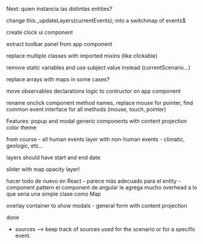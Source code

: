 Next:
quien instancia las distintas entities?



change this._updateLayers(currentEvents); into a switchmap of events$

create clock ui component

extract toolbar panel from app component

replace multiple classes with imported mixins (like clickable)

remove static variables and use subject.value instead (currentScenario...)

replace arrays with maps in some cases?

move observables declarations logic to contructor on app component

rename onclick component method names, replace mouse for pointer, find common event interface for all methods (mouse, touch, pointer)




Features:
popup and modal generic components with content projection
color theme

from course - all human events
layer with non-human events - climatic, geologic, etc...

layers should have start and end date

slider with map opacity layer!

hacer todo de nuevo en React - parece más adecuado para el entity - component pattern
el component de angular le agrega mucho overhead a lo que sería una simple clase como Map

overlay container to show modals - general form with content projection


done
- sources --> keep track of sources used for the scenario or for a specific event.